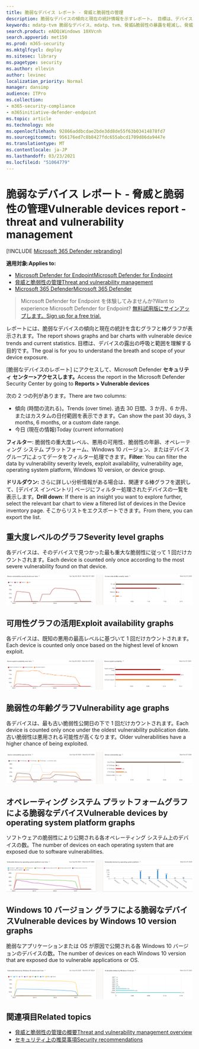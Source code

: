 ```yaml
---
title: 脆弱なデバイス レポート - 脅威と脆弱性の管理
description: 脆弱なデバイスの傾向と現在の統計情報を示すレポート。 目標は、デバイスの露出の呼吸と範囲を理解する目的です。
keywords: mdatp-tvm 脆弱なデバイス、mdatp、tvm、脅威&脆弱性の暴露を軽減し、脅威と脆弱性を軽減し、セキュリティ構成を監視する
search.product: eADQiWindows 10XVcnh
search.appverid: met150
ms.prod: m365-security
ms.mktglfcycl: deploy
ms.sitesec: library
ms.pagetype: security
ms.author: ellevin
author: levinec
localization_priority: Normal
manager: dansimp
audience: ITPro
ms.collection:
- m365-security-compliance
- m365initiative-defender-endpoint
ms.topic: article
ms.technology: mde
ms.openlocfilehash: 92866addbcdae2bde3dd8de55f63b03414878fd7
ms.sourcegitcommit: 956176ed7c8b8427fdc655abcd1709d86da9447e
ms.translationtype: MT
ms.contentlocale: ja-JP
ms.lasthandoff: 03/23/2021
ms.locfileid: "51064779"
---
```

# <a name="vulnerable-devices-report---threat-and-vulnerability-management"></a><span data-ttu-id="faf0f-105">脆弱なデバイス レポート - 脅威と脆弱性の管理</span><span class="sxs-lookup"><span data-stu-id="faf0f-105">Vulnerable devices report - threat and vulnerability management</span></span>

[!INCLUDE [Microsoft 365 Defender rebranding](../../includes/microsoft-defender.md)]

<span data-ttu-id="faf0f-106">**適用対象:**</span><span class="sxs-lookup"><span data-stu-id="faf0f-106">**Applies to:**</span></span>

- [<span data-ttu-id="faf0f-107">Microsoft Defender for Endpoint</span><span class="sxs-lookup"><span data-stu-id="faf0f-107">Microsoft Defender for Endpoint</span></span>](https://go.microsoft.com/fwlink/?linkid=2154037)
- [<span data-ttu-id="faf0f-108">脅威と脆弱性の管理</span><span class="sxs-lookup"><span data-stu-id="faf0f-108">Threat and vulnerability management</span></span>](next-gen-threat-and-vuln-mgt.md)
- [<span data-ttu-id="faf0f-109">Microsoft 365 Defender</span><span class="sxs-lookup"><span data-stu-id="faf0f-109">Microsoft 365 Defender</span></span>](https://go.microsoft.com/fwlink/?linkid=2118804)

><span data-ttu-id="faf0f-110">Microsoft Defender for Endpoint を体験してみませんか?</span><span class="sxs-lookup"><span data-stu-id="faf0f-110">Want to experience Microsoft Defender for Endpoint?</span></span> [<span data-ttu-id="faf0f-111">無料試用版にサインアップします。</span><span class="sxs-lookup"><span data-stu-id="faf0f-111">Sign up for a free trial.</span></span>](https://www.microsoft.com/microsoft-365/windows/microsoft-defender-atp?ocid=docs-wdatp-portaloverview-abovefoldlink)

<span data-ttu-id="faf0f-112">レポートには、脆弱なデバイスの傾向と現在の統計を含むグラフと棒グラフが表示されます。</span><span class="sxs-lookup"><span data-stu-id="faf0f-112">The report shows graphs and bar charts with vulnerable device trends and current statistics.</span></span> <span data-ttu-id="faf0f-113">目標は、デバイスの露出の呼吸と範囲を理解する目的です。</span><span class="sxs-lookup"><span data-stu-id="faf0f-113">The goal is for you to understand the breath and scope of your device exposure.</span></span> 

<span data-ttu-id="faf0f-114">[脆弱なデバイスのレポート] にアクセスして、Microsoft Defender **セキュリティ センター>アクセスします。**</span><span class="sxs-lookup"><span data-stu-id="faf0f-114">Access the report in the Microsoft Defender Security Center by going to **Reports > Vulnerable devices**</span></span>

<span data-ttu-id="faf0f-115">次の 2 つの列があります。</span><span class="sxs-lookup"><span data-stu-id="faf0f-115">There are two columns:</span></span>

- <span data-ttu-id="faf0f-116">傾向 (時間の流れる)。</span><span class="sxs-lookup"><span data-stu-id="faf0f-116">Trends (over time).</span></span> <span data-ttu-id="faf0f-117">過去 30 日間、3 か月、6 か月、またはカスタムの日付範囲を表示できます。</span><span class="sxs-lookup"><span data-stu-id="faf0f-117">Can show the past 30 days, 3 months, 6 months, or a custom date range.</span></span>
- <span data-ttu-id="faf0f-118">今日 (現在の情報)</span><span class="sxs-lookup"><span data-stu-id="faf0f-118">Today (current information)</span></span>

<span data-ttu-id="faf0f-119">**フィルター**: 脆弱性の重大度レベル、悪用の可用性、脆弱性の年齢、オペレーティング システム プラットフォーム、Windows 10 バージョン、またはデバイス グループによってデータをフィルター処理できます。</span><span class="sxs-lookup"><span data-stu-id="faf0f-119">**Filter**: You can filter the data by vulnerability severity levels, exploit availability, vulnerability age, operating system platform, Windows 10 version, or device group.</span></span>

<span data-ttu-id="faf0f-120">**ドリルダウン:** さらに詳しい分析情報がある場合は、関連する棒グラフを選択して、[デバイス インベントリ] ページにフィルター処理されたデバイスの一覧を表示します。</span><span class="sxs-lookup"><span data-stu-id="faf0f-120">**Drill down**: If there is an insight you want to explore further, select the relevant bar chart to view a filtered list of devices in the Device inventory page.</span></span> <span data-ttu-id="faf0f-121">そこからリストをエクスポートできます。</span><span class="sxs-lookup"><span data-stu-id="faf0f-121">From there, you can export the list.</span></span>

## <a name="severity-level-graphs"></a><span data-ttu-id="faf0f-122">重大度レベルのグラフ</span><span class="sxs-lookup"><span data-stu-id="faf0f-122">Severity level graphs</span></span>

<span data-ttu-id="faf0f-123">各デバイスは、そのデバイスで見つかった最も重大な脆弱性に従って 1 回だけカウントされます。</span><span class="sxs-lookup"><span data-stu-id="faf0f-123">Each device is counted only once according to the most severe vulnerability found on that device.</span></span>

![現在のデバイスの脆弱性の重大度レベルの 1 つのグラフと、時間の流中のレベルを示す 1 つのグラフ。](images/tvm-report-severity.png)

## <a name="exploit-availability-graphs"></a><span data-ttu-id="faf0f-125">可用性グラフの活用</span><span class="sxs-lookup"><span data-stu-id="faf0f-125">Exploit availability graphs</span></span>

<span data-ttu-id="faf0f-126">各デバイスは、既知の悪用の最高レベルに基づいて 1 回だけカウントされます。</span><span class="sxs-lookup"><span data-stu-id="faf0f-126">Each device is counted only once based on the highest level of known exploit.</span></span>

![現在のデバイスの利用可能性のグラフと、時間の流れによる可用性を示すグラフが 1 つ表示されます。](images/tvm-report-exploit-availability.png)

## <a name="vulnerability-age-graphs"></a><span data-ttu-id="faf0f-128">脆弱性の年齢グラフ</span><span class="sxs-lookup"><span data-stu-id="faf0f-128">Vulnerability age graphs</span></span>

<span data-ttu-id="faf0f-129">各デバイスは、最も古い脆弱性公開日の下で 1 回だけカウントされます。</span><span class="sxs-lookup"><span data-stu-id="faf0f-129">Each device is counted only once under the oldest vulnerability publication date.</span></span> <span data-ttu-id="faf0f-130">古い脆弱性は悪用される可能性が高くなります。</span><span class="sxs-lookup"><span data-stu-id="faf0f-130">Older vulnerabilities have a higher chance of being exploited.</span></span>

![現在のデバイスの脆弱性の年齢のグラフと、時間の経時を示す 1 つのグラフ。](images/tvm-report-age.png)

## <a name="vulnerable-devices-by-operating-system-platform-graphs"></a><span data-ttu-id="faf0f-132">オペレーティング システム プラットフォームグラフによる脆弱なデバイス</span><span class="sxs-lookup"><span data-stu-id="faf0f-132">Vulnerable devices by operating system platform graphs</span></span>

<span data-ttu-id="faf0f-133">ソフトウェアの脆弱性により公開される各オペレーティング システム上のデバイスの数。</span><span class="sxs-lookup"><span data-stu-id="faf0f-133">The number of devices on each operating system that are exposed due to software vulnerabilities.</span></span>

![オペレーティング システム プラットフォーム別の現在の脆弱なデバイスの 1 つのグラフと、OS プラットフォームによる脆弱なデバイスの時間の経時を示す 1 つのグラフ。](images/tvm-report-os.png)

## <a name="vulnerable-devices-by-windows-10-version-graphs"></a><span data-ttu-id="faf0f-135">Windows 10 バージョン グラフによる脆弱なデバイス</span><span class="sxs-lookup"><span data-stu-id="faf0f-135">Vulnerable devices by Windows 10 version graphs</span></span>

<span data-ttu-id="faf0f-136">脆弱なアプリケーションまたは OS が原因で公開される各 Windows 10 バージョンのデバイスの数。</span><span class="sxs-lookup"><span data-stu-id="faf0f-136">The number of devices on each Windows 10 version that are exposed due to vulnerable applications or OS.</span></span>

![Windows 10 バージョンによる現在の脆弱なデバイスの 1 つのグラフと、Windows 10 バージョンによる脆弱なデバイスの時間の経時を示す 1 つのグラフ。](images/tvm-report-version.png)

## <a name="related-topics"></a><span data-ttu-id="faf0f-138">関連項目</span><span class="sxs-lookup"><span data-stu-id="faf0f-138">Related topics</span></span>

- [<span data-ttu-id="faf0f-139">脅威と脆弱性の管理の概要</span><span class="sxs-lookup"><span data-stu-id="faf0f-139">Threat and vulnerability management overview</span></span>](next-gen-threat-and-vuln-mgt.md)
- [<span data-ttu-id="faf0f-140">セキュリティ上の推奨事項</span><span class="sxs-lookup"><span data-stu-id="faf0f-140">Security recommendations</span></span>](tvm-security-recommendation.md)
